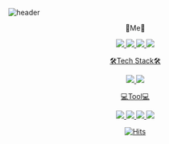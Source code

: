 ![header](https://capsule-render.vercel.app/api?type=slice&color=auto&height=300&section=header&text=EUNINCHOI&fontSize=90&fontColor=FFF)

<div align="center">

🔆Me🔆

<a href="https://velog.io/@choieunin"><img src="https://img.shields.io/badge/Velog-20C997?style=flat&logo=Velog&logoColor=white"/> <a href="https://github.com/choieunin"><img src="https://img.shields.io/badge/Github-181717?style=flat&logo=Github&logoColor=white"/> <a href="https://www.youtube.com/channel/UCz5x7ield1Zn3i4hhXXzVcw"><img src="https://img.shields.io/badge/Youtube-FF0000?style=flat&logo=Youtube&logoColor=white"/> <a href="https://www.instagram.com/e___nini/"><img src="https://img.shields.io/badge/Instagram-E4405F?style=flat&logo=Instagram&logoColor=white"/>


🛠Tech Stack🛠

<img src="https://img.shields.io/badge/Kotlin-7F52FF?style=flat&logo=Kotlin&logoColor=white"/> <img src="https://img.shields.io/badge/Javascript-F7DF1E?style=flat&logo=Javascript&logoColor=white"/>

💻Tool💻

<img src="https://img.shields.io/badge/Visual Studio Code-007ACC?style=flat&logo=Visual Studio Code&logoColor=white"/> <img src="https://img.shields.io/badge/Android Studio-3DDC84?style=flat&logo=Android Studio&logoColor=white"/> <img src="https://img.shields.io/badge/Git-F05032?style=flat&logo=Git&logoColor=white"/> <img src="https://img.shields.io/badge/Github-181717?style=flat&logo=Github&logoColor=white"/>


[![Hits](https://hits.seeyoufarm.com/api/count/incr/badge.svg?tab=repositories&url=https%3A%2F%2Fgithub.com%2Fchoieunin&count_bg=%23F4FF90&title_bg=%23CDC9C9&icon=&icon_color=%23E7E7E7&title=hits&edge_flat=false)](https://hits.seeyoufarm.com)
</div>
